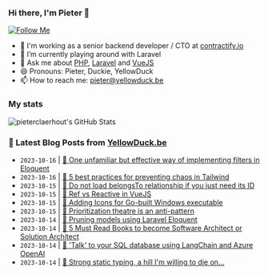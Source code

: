### Hi there, I'm Pieter 👋  
[![Follow Me](https://img.shields.io/github/followers/pieterclaerhout?label=Follow&style=social)](https://github.com/pieterclaerhout)

- 🏢 I'm working as a senior backend developer / CTO at [contractify.io](https://contractify.io)
- 🌱 I’m currently playing around with Laravel
- 💬 Ask me about [PHP](https://php.net), [Laravel](http://laravel.com) and [VueJS](https://vuejs.org)
- 😄 Pronouns: Pieter, Duckie, YellowDuck
- 📫 How to reach me: pieter@yellowduck.be

### My stats

![pieterclaerhout's GitHub Stats](https://github-readme-stats.vercel.app/api?username=pieterclaerhout&show_icons=true&count_private=true&line_height=40)

### 📩 Latest Blog Posts from [YellowDuck.be](https://www.yellowduck.be/)
<!-- BLOG-POST-LIST:START -->
- `2023-10-16` | [🔗 One unfamiliar but effective way of implementing filters in Eloquent](https://www.yellowduck.be/posts/one-unfamiliar-but-effective-way-of-implementing-filters-in-eloquent)  
- `2023-10-16` | [🔗 5 best practices for preventing chaos in Tailwind](https://www.yellowduck.be/posts/5-best-practices-for-preventing-chaos-in-tailwind-css)  
- `2023-10-15` | [🐥 Do not load belongsTo relationship if you just need its ID](https://www.yellowduck.be/posts/do-not-load-belongsto-relationship-if-you-just-need-its-id)  
- `2023-10-15` | [🔗 Ref vs Reactive in VueJS](https://www.yellowduck.be/posts/ref-vs-reactive-in-vuejs)  
- `2023-10-15` | [🔗 Adding Icons for Go-built Windows executable](https://www.yellowduck.be/posts/adding-icons-for-go-built-windows-executable)  
- `2023-10-15` | [🔗 Prioritization theatre is an anti-pattern](https://www.yellowduck.be/posts/prioritization-theatre-is-an-anti-pattern)  
- `2023-10-14` | [🐥 Pruning models using Laravel Eloquent](https://www.yellowduck.be/posts/pruning-models-using-laravel-eloquent)  
- `2023-10-14` | [🔗 5 Must Read Books to become Software Architect or Solution Architect](https://www.yellowduck.be/posts/5-must-read-books-to-become-software-architect-or-solution-architect)  
- `2023-10-14` | [🔗 &#39;Talk&#39; to your SQL database using LangChain and Azure OpenAI](https://www.yellowduck.be/posts/talk-to-your-sql-database-using-langchain-and-azure-openai)  
- `2023-10-14` | [🔗 Strong static typing, a hill I&#39;m willing to die on…](https://www.yellowduck.be/posts/strong-static-typing-a-hill-im-willing-to-die-on)  

<!-- BLOG-POST-LIST:END -->
